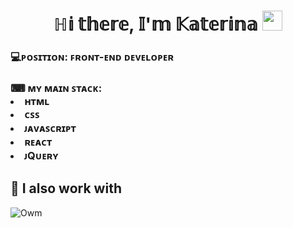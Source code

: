 
<h1 align="center">ℍ𝕚 𝕥𝕙𝕖𝕣𝕖, 𝕀'𝕞 𝕂𝕒𝕥𝕖𝕣𝕚𝕟𝕒
<img src="https://github.com/blackcater/blackcater/raw/main/images/Hi.gif" height="32"/></h1>
<h3>💻ᴘᴏꜱɪᴛɪᴏɴ: ꜰʀᴏɴᴛ-ᴇɴᴅ ᴅᴇᴠᴇʟᴏᴘᴇʀ</h3>
<h3>⌨ ᴍʏ ᴍᴀɪɴ ꜱᴛᴀᴄᴋ:
<li> ʜᴛᴍʟ </li>                            
<li> ᴄꜱꜱ </li>
<li> ᴊᴀᴠᴀꜱᴄʀɪᴘᴛ </li>
<li> ʀᴇᴀᴄᴛ </li>
<li> ᴊQᴜᴇʀʏ </li>

<h2> 📁 I also work with</h2>


![Owm](https://user-images.githubusercontent.com/105393600/193914050-e8dcf5cb-152b-4420-9c35-ed60b918bfb5.gif)





<!--
**Kate-Tikh/Kate-Tikh** is a ✨ _special_ ✨ repository because its `README.md` (this file) appears on your GitHub profile.

Here are some ideas to get you started:

- 🔭 I’m currently working on ...
- 🌱 I’m currently learning ...
- 👯 I’m looking to collaborate on ...
- 🤔 I’m looking for help with ...
- 💬 Ask me about ...
- 📫 How to reach me: ...
- 😄 Pronouns: ...
- ⚡ Fun fact: ...
-->
